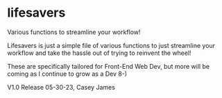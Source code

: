 # lifesavers
Various functions to streamline your workflow!

Lifesavers is just a simple file of various functions to just streamline your workflow and take the hassle out of trying to reinvent the wheel!

These are specifically tailored for Front-End Web Dev, but more will be coming as I continue to grow as a Dev 8-)

V1.0 Release 05-30-23, Casey James
